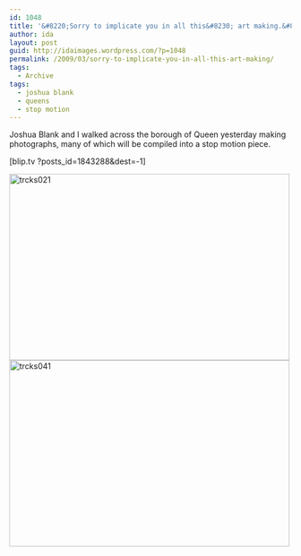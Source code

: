 ```yaml
---
id: 1048
title: '&#8220;Sorry to implicate you in all this&#8230; art making.&#8221;'
author: ida
layout: post
guid: http://idaimages.wordpress.com/?p=1048
permalink: /2009/03/sorry-to-implicate-you-in-all-this-art-making/
tags:
  - Archive
tags:
  - joshua blank
  - queens
  - stop motion
---
```

Joshua Blank and I walked across the borough of Queen yesterday making photographs, many of which will be compiled into a stop motion piece.

[blip.tv ?posts_id=1843288&dest=-1]

<img class="alignleft size-full wp-image-1051" title="trcks021" src="http://idaimages.files.wordpress.com/2009/03/trcks021.jpg" alt="trcks021" width="500" height="333" />

<img class="alignleft size-full wp-image-1052" title="trcks041" src="http://idaimages.files.wordpress.com/2009/03/trcks041.jpg" alt="trcks041" width="500" height="333" />